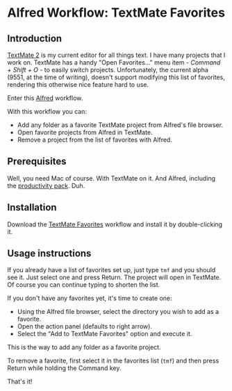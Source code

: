 # Alfred Workflow: TextMate Favorites

## Introduction

[TextMate 2](https://github.com/textmate/textmate) is my current editor for all things text. I have many projects that I work on. TextMate has a handy "Open Favorites..." menu item - *Command + Shift + O* - to easily switch projects. Unfortunately, the current alpha (9551, at the time of writing), doesn't support modifying this list of favorites, rendering this otherwise nice feature hard to use.

Enter this [Alfred](http://www.alfredapp.com) workflow.

With this workflow you can:

* Add any folder as a favorite TextMate project from Alfred's file browser.
* Open favorite projects from Alfred in TextMate.
* Remove a project from the list of favorites with Alfred.

## Prerequisites

Well, you need Mac of course. With TextMate on it. And Alfred, including the [productivity pack](http://www.alfredapp.com/powerpack/). Duh.

## Installation

Download the [TextMate Favorites](https://github.com/voostindie/alfred-textmate-favorites/blob/master/TextMate%20Favorites.alfredworkflow?raw=true) workflow and install it by double-clicking it.

## Usage instructions

If you already have a list of favorites set up, just type `tmf` and you should see it. Just select one and press Return. The project will open in TextMate. Of course you can continue typing to shorten the list.

If you don't have any favorites yet, it's time to create one:

* Using the Alfred file browser, select the directory you wish to add as a favorite.
* Open the action panel (defaults to right arrow).
* Select the "Add to TextMate Favorites" option and execute it.

This is the way to add any folder as a favorite project.

To remove a favorite, first select it in the favorites list (`tmf`) and then press Return while holding the Command key.

That's it!
